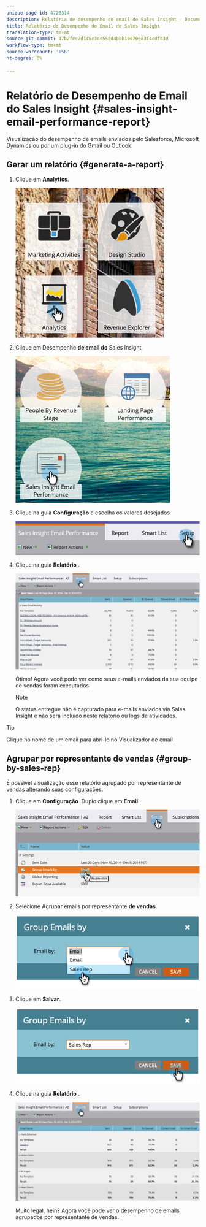 ```yaml
---
unique-page-id: 4720314
description: Relatório de desempenho de email do Sales Insight - Documentos do Marketing - Documentação do produto
title: Relatório de Desempenho de Email do Sales Insight
translation-type: tm+mt
source-git-commit: 47b2fee7d146c3dc558d4bbb10070683f4cdfd3d
workflow-type: tm+mt
source-wordcount: '156'
ht-degree: 0%

---
```



# Relatório de Desempenho de Email do Sales Insight {#sales-insight-email-performance-report}

Visualização do desempenho de emails enviados pelo Salesforce, Microsoft Dynamics ou por um plug-in do Gmail ou Outlook.

## Gerar um relatório {#generate-a-report}

1. Clique em **Analytics**.

   ![](assets/mainnav-analyticshand-small.png)

1. Clique em Desempenho **de email do** Sales Insight.

   ![](assets/analytics-salesemailreporthand.png)

1. Clique na guia **Configuração** e escolha os valores desejados.

   ![](assets/three.png)

1. Clique na guia **Relatório** .

   ![](assets/image2014-12-9-12-3a5-3a35.png)

   Ótimo! Agora você pode ver como seus e-mails enviados da sua equipe de vendas foram executados.

   >[!NOTE]
   >
   >O status entregue não é capturado para e-mails enviados via Sales Insight e não será incluído neste relatório ou logs de atividades.

>[!TIP]
>
>Clique no nome de um email para abri-lo no Visualizador de email.

## Agrupar por representante de vendas {#group-by-sales-rep}

É possível visualização esse relatório agrupado por representante de vendas alterando suas configurações.

1. Clique em **Configuração**. Duplo clique em **Email**.

   ![](assets/image2014-12-9-12-3a12-3a19.png)

1. Selecione Agrupar emails por representante **de vendas**.

   ![](assets/image2014-12-9-12-3a16-3a42.png)

1. Clique em **Salvar**.

   ![](assets/image2014-12-9-12-3a17-3a39.png)

1. Clique na guia **Relatório** .

   ![](assets/image2014-12-9-12-3a19-3a7.png)

   Muito legal, hein? Agora você pode ver o desempenho de emails agrupados por representante de vendas.

